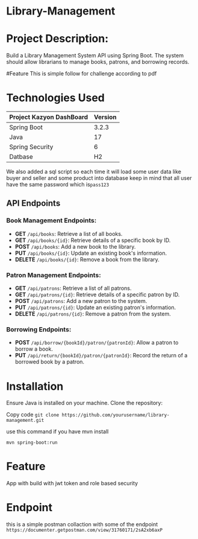 # Library-Management

# Project Description:
Build a Library Management System API using Spring Boot. The system should allow librarians to manage books, patrons, and borrowing records.





#Feature 
This is simple follow for challenge according to pdf

# Technologies Used


| Project Kazyon DashBoard | Version |
|--------------------------|---------|
| Spring Boot              | 3.2.3   |
| Java                     | 17      |        |
| Spring Security          | 6       |
| Datbase                  | H2      | 

We also added a sql script so each time it will load some user data like buyer and seller and some product into database
keep in mind that all user have the same password which is```pass123 ```

## API Endpoints

### Book Management Endpoints:

- **GET** `/api/books`: Retrieve a list of all books.
- **GET** `/api/books/{id}`: Retrieve details of a specific book by ID.
- **POST** `/api/books`: Add a new book to the library.
- **PUT** `/api/books/{id}`: Update an existing book's information.
- **DELETE** `/api/books/{id}`: Remove a book from the library.

### Patron Management Endpoints:

- **GET** `/api/patrons`: Retrieve a list of all patrons.
- **GET** `/api/patrons/{id}`: Retrieve details of a specific patron by ID.
- **POST** `/api/patrons`: Add a new patron to the system.
- **PUT** `/api/patrons/{id}`: Update an existing patron's information.
- **DELETE** `/api/patrons/{id}`: Remove a patron from the system.

### Borrowing Endpoints:

- **POST** `/api/borrow/{bookId}/patron/{patronId}`: Allow a patron to borrow a book.
- **PUT** `/api/return/{bookId}/patron/{patronId}`: Record the return of a borrowed book by a patron.





# Installation
Ensure Java is installed on your machine.
Clone the repository:

Copy code
```git clone https://github.com/yourusername/library-management.git```

use this command if you have mvn install

```mvn spring-boot:run```

# Feature
App with build with jwt token and role based security 

# Endpoint 
this is a simple postman collaction with some of the endpoint
``` https://documenter.getpostman.com/view/31760171/2sA2xb6axP```
